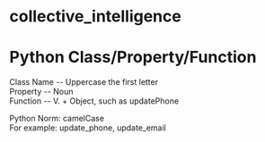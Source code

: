 # collective_intelligence     
  
  
  
# Python Class/Property/Function  
Class Name -- Uppercase the first letter  
Property -- Noun  
Function -- V. + Object, such as updatePhone  
  
Python Norm: camelCase  
For example: update_phone, update_email  
